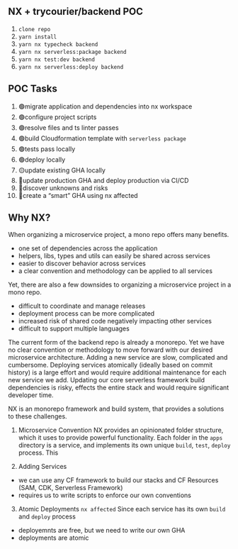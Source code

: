 ## NX + trycourier/backend POC

1. `clone repo`
2. `yarn install`
3. `yarn nx typecheck backend`
4. `yarn nx serverless:package backend`
5. `yarn nx test:dev backend`
6. `yarn nx serverless:deploy backend`

## POC Tasks

1. 🟢migrate application and dependencies into nx workspace
2. 🟢configure project scripts
3. 🟢resolve files and ts linter passes
4. 🟢build Cloudformation template with `serverless package`
5. 🟢tests pass locally
6. 🟢deploy locally
7. 🟡update existing GHA locally
8. 🔴update production GHA and deploy production via CI/CD
9. 🔴discover unknowns and risks
10. 🔴create a “smart” GHA using nx affected

## Why NX?

When organizing a microservice project, a mono repo offers many benefits.

- one set of dependencies across the application
- helpers, libs, types and utils can easily be shared across services
- easier to discover behavior across services
- a clear convention and methodology can be applied to all services

Yet, there are also a few downsides to organizing a microservice project in a mono repo.

- difficult to coordinate and manage releases
- deployment process can be more complicated
- increased risk of shared code negatively impacting other services
- difficult to support multiple languages

The current form of the backend repo is already a monorepo. Yet we have no clear convention or methodology to move forward with our desired microservice architecture. Adding a new service are slow, complicated and cumbersome. Deploying services atomically (ideally based on commit history) is a large effort and would require additional maintenance for each new service we add. Updating our core serverless framework build dependencies is risky, effects the entire stack and would require significant developer time.

NX is an monorepo framework and build system, that provides a solutions to these challenges.

1. Microservice Convention
   NX provides an opinionated folder structure, which it uses to provide powerful functionality. Each folder in the `apps` directory is a service, and implements its own unique `build`, `test`, `deploy` process. This

2. Adding Services

- we can use any CF framework to build our stacks and CF Resources (SAM, CDK, Serverless Framework)
- requires us to write scripts to enforce our own conventions

3. Atomic Deployments
   `nx affected`
   Since each service has its own `build` and `deploy` process

- deployemnts are free, but we need to write our own GHA
- deployments are atomic
